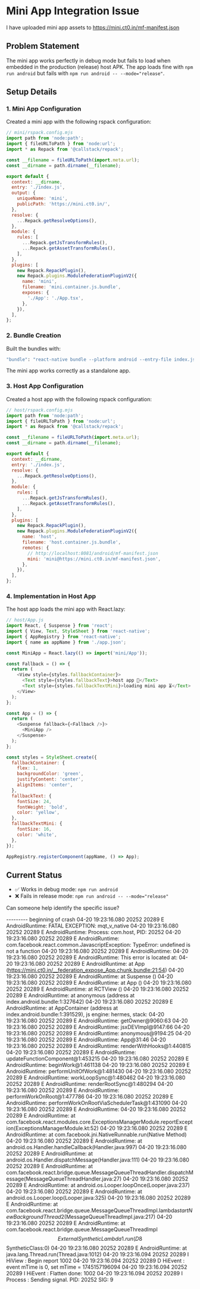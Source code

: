 # Mini App Integration Issue

I have uploaded mini app assets to https://mini.ct0.in/mf-manifest.json

## Problem Statement

The mini app works perfectly in debug mode but fails to load when embedded in the production (release) host APK. The app loads fine with `npm run android` but fails with `npm run android -- --mode="release"`.

## Setup Details

### 1. Mini App Configuration

Created a mini app with the following rspack configuration:

```javascript
// mini/rspack.config.mjs
import path from 'node:path';
import { fileURLToPath } from 'node:url';
import * as Repack from '@callstack/repack';

const __filename = fileURLToPath(import.meta.url);
const __dirname = path.dirname(__filename);

export default {
  context: __dirname,
  entry: './index.js',
  output: {
    uniqueName: 'mini',
    publicPath: 'https://mini.ct0.in/',
  },
  resolve: {
    ...Repack.getResolveOptions(),
  },
  module: {
    rules: [
      ...Repack.getJsTransformRules(),
      ...Repack.getAssetTransformRules(),
    ],
  },
  plugins: [
    new Repack.RepackPlugin(),
    new Repack.plugins.ModuleFederationPluginV2({
      name: 'mini',
      filename: 'mini.container.js.bundle',
      exposes: {
        './App': './App.tsx',
      },
    }),
  ],
};
```

### 2. Bundle Creation

Built the bundles with:

```bash
"bundle": "react-native bundle --platform android --entry-file index.js"
```

The mini app works correctly as a standalone app.

### 3. Host App Configuration

Created a host app with the following rspack configuration:

```javascript
// host/rspack.config.mjs
import path from 'node:path';
import { fileURLToPath } from 'node:url';
import * as Repack from '@callstack/repack';

const __filename = fileURLToPath(import.meta.url);
const __dirname = path.dirname(__filename);

export default {
  context: __dirname,
  entry: './index.js',
  resolve: {
    ...Repack.getResolveOptions(),
  },
  module: {
    rules: [
      ...Repack.getJsTransformRules(),
      ...Repack.getAssetTransformRules(),
    ],
  },
  plugins: [
    new Repack.RepackPlugin(),
    new Repack.plugins.ModuleFederationPluginV2({
      name: 'host',
      filename: 'host.container.js.bundle',
      remotes: {
        // http://localhost:8081/android/mf-manifest.json
        mini: 'mini@https://mini.ct0.in/mf-manifest.json',
      },
    }),
  ],
};
```

### 4. Implementation in Host App

The host app loads the mini app with React.lazy:

```javascript
// host/App.js
import React, { Suspense } from 'react';
import { View, Text, StyleSheet } from 'react-native';
import { AppRegistry } from 'react-native';
import { name as appName } from './app.json';

const MiniApp = React.lazy(() => import('mini/App'));

const Fallback = () => {
  return (
    <View style={styles.fallbackContainer}>
      <Text style={styles.fallbackText}>host app 🥹</Text>
      <Text style={styles.fallbackTextMini}>loading mini app ⏳</Text>
    </View>
  );
};

const App = () => {
  return (
    <Suspense fallback={<Fallback />}>
      <MiniApp />
    </Suspense>
  );
};

const styles = StyleSheet.create({
  fallbackContainer: {
    flex: 1,
    backgroundColor: 'green',
    justifyContent: 'center',
    alignItems: 'center',
  },
  fallbackText: {
    fontSize: 24,
    fontWeight: 'bold',
    color: 'yellow',
  },
  fallbackTextMini: {
    fontSize: 16,
    color: 'white',
  },
});

AppRegistry.registerComponent(appName, () => App);
```

## Current Status

- ✅ Works in debug mode: `npm run android`
- ❌ Fails in release mode: `npm run android -- --mode="release"`

Can someone help identify the specific issue?

--------- beginning of crash
04-20 19:23:16.080 20252 20289 E AndroidRuntime: FATAL EXCEPTION: mqt_v_native
04-20 19:23:16.080 20252 20289 E AndroidRuntime: Process: com.host, PID: 20252
04-20 19:23:16.080 20252 20289 E AndroidRuntime: com.facebook.react.common.JavascriptException: TypeError: undefined is not a function
04-20 19:23:16.080 20252 20289 E AndroidRuntime: 
04-20 19:23:16.080 20252 20289 E AndroidRuntime: This error is located at:
04-20 19:23:16.080 20252 20289 E AndroidRuntime:     at App (https://mini.ct0.in/__federation_expose_App.chunk.bundle:21:54)
04-20 19:23:16.080 20252 20289 E AndroidRuntime:     at Suspense (<anonymous>)
04-20 19:23:16.080 20252 20289 E AndroidRuntime:     at App (<anonymous>)
04-20 19:23:16.080 20252 20289 E AndroidRuntime:     at RCTView (<anonymous>)
04-20 19:23:16.080 20252 20289 E AndroidRuntime:     at anonymous (address at index.android.bundle:1:327642)
04-20 19:23:16.080 20252 20289 E AndroidRuntime:     at AppContainer (address at index.android.bundle:1:391529), js engine: hermes, stack:
04-20 19:23:16.080 20252 20289 E AndroidRuntime: getOwner@9060:63
04-20 19:23:16.080 20252 20289 E AndroidRuntime: jsxDEVImpl@9147:66
04-20 19:23:16.080 20252 20289 E AndroidRuntime: anonymous@9194:25
04-20 19:23:16.080 20252 20289 E AndroidRuntime: App@31:46
04-20 19:23:16.080 20252 20289 E AndroidRuntime: renderWithHooks@1:440815
04-20 19:23:16.080 20252 20289 E AndroidRuntime: updateFunctionComponent@1:453215
04-20 19:23:16.080 20252 20289 E AndroidRuntime: beginWork@1:461138
04-20 19:23:16.080 20252 20289 E AndroidRuntime: performUnitOfWork@1:481430
04-20 19:23:16.080 20252 20289 E AndroidRuntime: workLoopSync@1:480462
04-20 19:23:16.080 20252 20289 E AndroidRuntime: renderRootSync@1:480294
04-20 19:23:16.080 20252 20289 E AndroidRuntime: performWorkOnRoot@1:477786
04-20 19:23:16.080 20252 20289 E AndroidRuntime: performWorkOnRootViaSchedulerTask@1:431090
04-20 19:23:16.080 20252 20289 E AndroidRuntime: 
04-20 19:23:16.080 20252 20289 E AndroidRuntime: 	at com.facebook.react.modules.core.ExceptionsManagerModule.reportException(ExceptionsManagerModule.kt:52)
04-20 19:23:16.080 20252 20289 E AndroidRuntime: 	at com.facebook.jni.NativeRunnable.run(Native Method)
04-20 19:23:16.080 20252 20289 E AndroidRuntime: 	at android.os.Handler.handleCallback(Handler.java:997)
04-20 19:23:16.080 20252 20289 E AndroidRuntime: 	at android.os.Handler.dispatchMessage(Handler.java:111)
04-20 19:23:16.080 20252 20289 E AndroidRuntime: 	at com.facebook.react.bridge.queue.MessageQueueThreadHandler.dispatchMessage(MessageQueueThreadHandler.java:27)
04-20 19:23:16.080 20252 20289 E AndroidRuntime: 	at android.os.Looper.loopOnce(Looper.java:237)
04-20 19:23:16.080 20252 20289 E AndroidRuntime: 	at android.os.Looper.loop(Looper.java:325)
04-20 19:23:16.080 20252 20289 E AndroidRuntime: 	at com.facebook.react.bridge.queue.MessageQueueThreadImpl.lambda$startNewBackgroundThread$2(MessageQueueThreadImpl.java:217)
04-20 19:23:16.080 20252 20289 E AndroidRuntime: 	at com.facebook.react.bridge.queue.MessageQueueThreadImpl$$ExternalSyntheticLambda1.run(D8$$SyntheticClass:0)
04-20 19:23:16.080 20252 20289 E AndroidRuntime: 	at java.lang.Thread.run(Thread.java:1012)
04-20 19:23:16.094 20252 20289 I HiView  : Begin report 1002
04-20 19:23:16.094 20252 20289 D HiEvent : event mTime is 0, set mTime = 1745157196094
04-20 19:23:16.094 20252 20289 I HiEvent : Flatten done: 1002
04-20 19:23:16.094 20252 20289 I Process : Sending signal. PID: 20252 SIG: 9

